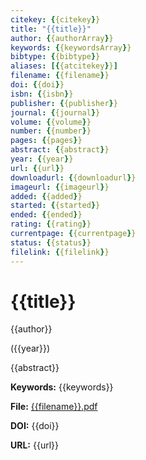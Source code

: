 ```yaml
---
citekey: {{citekey}}
title: "{{title}}"
author: {{authorArray}}
keywords: {{keywordsArray}}
bibtype: {{bibtype}}
aliases: [{{atcitekey}}]
filename: {{filename}}
doi: {{doi}}
isbn: {{isbn}}
publisher: {{publisher}}
journal: {{journal}}
volume: {{volume}}
number: {{number}}
pages: {{pages}}
abstract: {{abstract}}
year: {{year}}
url: {{url}}
downloadurl: {{downloadurl}}
imageurl: {{imageurl}}
added: {{added}}
started: {{started}}
ended: {{ended}}
rating: {{rating}}
currentpage: {{currentpage}}
status: {{status}}
filelink: {{filelink}}
---
```


# {{title}}

{{author}}

({{year}})

{{abstract}}

**Keywords:** {{keywords}}

**File:** [{{filename}}.pdf](./{{filename}}.pdf)

**DOI:** {{doi}}

**URL:** {{url}}